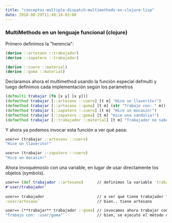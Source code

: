 ```yaml
---
title: "conceptos-multiple-dispatch-multimethods-en-clojure-lisp"
date: 2018-08-29T11:49:14-03:00
---
```



### MultiMethods en un lenguaje funcional (clojure)
Primero definimos la "herencia":

```clojure
(derive ::artesano ::trabajador)
(derive ::zapatero ::trabajador)

(derive ::cuero ::material)
(derive ::goma ::material)
```


Declaramos ahora el multimethod usando la función especial defmulti y luego definimos cada implementación según los parámetros

```clojure
(defmulti trabajar (fn [x y] [x y]))
(defmethod trabajar [::artesano ::cuero] [t m] "Hice un llaverito!")
(defmethod trabajar [::artesano ::goma] [t m] (str "Trabajo con: " m))
(defmethod trabajar [::zapatero ::cuero] [t m] "Hice un mocasin!")
(defmethod trabajar [::zapatero ::goma] [t m] "Hice una sandalia!")
(defmethod trabajar [::trabajador ::material] [t m] "Trabajador no sabe que hacer con material!")
```

Y ahora ya podemos invocar esta función a ver qué pasa:

```clojure
user=> (trabajar ::artesano ::cuero)
"Hice un llaverito!"

user=> (trabajar ::zapatero ::cuero)
"Hice un mocasin!"
```

Ahora invoquémoslo con una variable, en lugar de usar directamente los objetos (symbols). 

```clojure
user=> (def trabajador ::artesano)      // definimos la variable 'trabajador' como el symbol 'artesano'
#'user/trabajador`   
        
user=> trabajador                       // a ver qué tiene trabajador ?....
:user/artesano`                         // bien.. tiene artesano

user=> (**trabajar** trabajador ::goma) // invocamos ahora trabajar con la variable
"Trabajo con: :user/goma"`              // bien, se ejecutó el método de artesano + goma.
```
